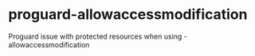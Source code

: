 # proguard-allowaccessmodification
Proguard issue with protected resources when using -allowaccessmodification
